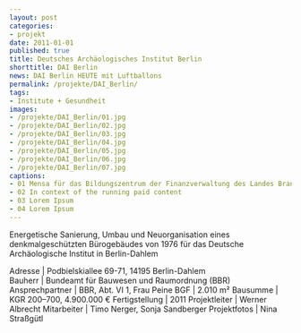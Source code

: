 ```yaml
---
layout: post
categories:
- projekt
date: 2011-01-01
published: true
title: Deutsches Archäologisches Institut Berlin
shorttitle: DAI Berlin
news: DAI Berlin HEUTE mit Luftballons
permalink: /projekte/DAI_Berlin/
tags: 
- Institute + Gesundheit
images:
- /projekte/DAI_Berlin/01.jpg
- /projekte/DAI_Berlin/02.jpg
- /projekte/DAI_Berlin/03.jpg
- /projekte/DAI_Berlin/04.jpg
- /projekte/DAI_Berlin/05.jpg
- /projekte/DAI_Berlin/06.jpg
- /projekte/DAI_Berlin/07.jpg
captions:
- 01 Mensa für das Bildungszentrum der Finanzverwaltung des Landes Brandenburg
- 02 In context of the running paid content
- 03 Lorem Ipsum
- 04 Lorem Ipsum
---
```

Energetische Sanierung, Umbau und Neuorganisation eines denkmalgeschützten Bürogebäudes von 1976 für das Deutsche Archäologische Institut in Berlin-Dahlem

Adresse			|	Podbielskiallee 69-71, 14195 Berlin-Dahlem 	 
Bauherr			|	Bundeamt für Bauwesen und Raumordnung (BBR)
Ansprechpartner	|	BBR, Abt. VI 1, Frau Peine
BGF				|	2.010 m²
Bausumme		|	KGR 200–700, 4.900.000 €
Fertigstellung	|	2011
Projektleiter	|	Werner Albrecht 
Mitarbeiter		|	Timo Nerger, Sonja Sandberger
Projektfotos	|	Nina Straßgütl